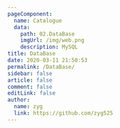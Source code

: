```yaml
---
pageComponent: 
  name: Catalogue
  data: 
    path: 02.DataBase
    imgUrl: /img/web.png
    description: MySQL
title: DataBase
date: 2020-03-11 21:50:53
permalink: /DataBase/
sidebar: false
article: false
comment: false
editLink: false
author: 
  name: zyg
  link: https://github.com/zyg525
---
```

